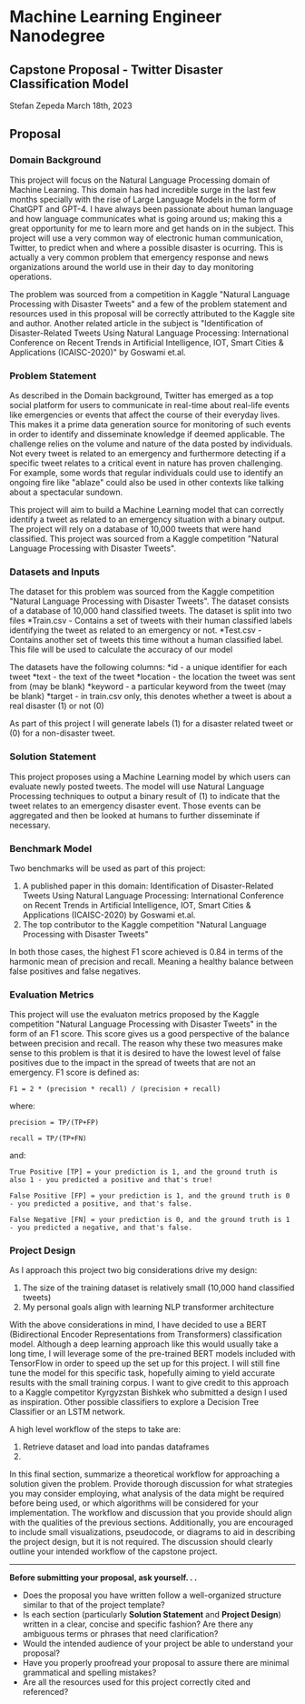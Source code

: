# Machine Learning Engineer Nanodegree
## Capstone Proposal - Twitter Disaster Classification Model
Stefan Zepeda 
March 18th, 2023

## Proposal

### Domain Background

This project will focus on the Natural Language Processing domain of Machine Learning. This domain has had incredible surge in the last few months specially with the rise of Large Language Models in the form of ChatGPT and GPT-4. I have always been passionate about human language and how language communicates what is going around us; making this a great opportunity for me to learn more and get hands on in the subject. This project will use a very common way of electronic human communication, Twitter, to predict when and where a possible disaster is ocurring. This is actually a very common problem that emergency response and news organizations around the world use in their day to day monitoring operations. 

The problem was sourced from a competition in Kaggle "Natural Language Processing with Disaster Tweets" and a few of the problem statement and resources used in this proposal will be correctly attributed to the Kaggle site and author. Another related article in the subject is "Identification of Disaster-Related Tweets Using Natural Language Processing: International Conference on Recent Trends in Artificial Intelligence, IOT, Smart Cities & Applications (ICAISC-2020)" by Goswami et.al.


### Problem Statement

As described in the Domain background, Twitter has emerged as a top social platform for users to communicate in real-time about real-life events like emergencies or events that affect the course of their everyday lives. This makes it a prime data generation source for monitoring of such events in order to identify and disseminate knowledge if deemed applicable. The challenge relies on the volume and nature of the data posted by individuals. Not every tweet is related to an emergency and furthermore detecting if a specific tweet relates to a critical event in nature has proven challenging. For example, some words that regular individuals could use to identify an ongoing fire like "ablaze" could also be used in other contexts like talking about a spectacular sundown. 

This project will aim to build a Machine Learning model that can correctly identify a tweet as related to an emergency situation with a binary output. The project will rely on a database of 10,000 tweets that were hand classified. This project was sourced from a Kaggle competition "Natural Language Processing with Disaster Tweets". 

### Datasets and Inputs

The dataset for this problem was sourced from the Kaggle competition "Natural Language Processing with Disaster Tweets". The dataset consists of a database of 10,000 hand classified tweets. The dataset is split into two files
*Train.csv - Contains a set of tweets with their human classified labels identifying the tweet as related to an emergency or not.
*Test.csv - Contains another set of tweets this time without a human classified label. This file will be used to calculate the accuracy of our model

The datasets have the following columns:
*id - a unique identifier for each tweet
*text - the text of the tweet
*location - the location the tweet was sent from (may be blank)
*keyword - a particular keyword from the tweet (may be blank)
*target - in train.csv only, this denotes whether a tweet is about a real disaster (1) or not (0)

As part of this project I will generate labels (1) for a disaster related tweet or (0) for a non-disaster tweet.

### Solution Statement

This project proposes using a Machine Learning model by which users can evaluate newly posted tweets. The model will use Natural Language Processing techniques to output a binary result of (1) to indicate that the tweet relates to an emergency disaster event. Those events can be aggregated and then be looked at humans to further disseminate if necessary. 

### Benchmark Model

Two benchmarks will be used as part of this project:
1. A published paper in this domain: Identification of Disaster-Related Tweets Using Natural Language Processing: International Conference on Recent Trends in Artificial Intelligence, IOT, Smart Cities & Applications (ICAISC-2020) by Goswami et.al.
2. The top contributor to the Kaggle competition "Natural Language Processing with Disaster Tweets"

In both those cases, the highest F1 score achieved is 0.84 in terms of the harmonic mean of precision and recall. Meaning a healthy balance between false positives and false negatives.

### Evaluation Metrics

This project will use the evaluaton metrics proposed by the Kaggle competition "Natural Language Processing with Disaster Tweets" in the form of an F1 score. This score gives us a good perspective of the balance between precision and recall. The reason why these two measures make sense to this problem is that it is desired to have the lowest level of false positives due to the impact in the spread of tweets that are not an emergency.
F1 score is defined as:

``F1 = 2 * (precision * recall) / (precision + recall)``

where:

``precision = TP/(TP+FP)``

``recall = TP/(TP+FN)``

and:

``True Positive [TP] = your prediction is 1, and the ground truth is also 1 - you predicted a positive and that's true!``

``False Positive [FP] = your prediction is 1, and the ground truth is 0 - you predicted a positive, and that's false.``

``False Negative [FN] = your prediction is 0, and the ground truth is 1 - you predicted a negative, and that's false.``

### Project Design

As I approach this project two big considerations drive my design:

1. The size of the training dataset is relatively small (10,000 hand classified tweets)
2. My personal goals align with learning NLP transformer architecture


With the above considerations in mind, I have decided to use a BERT (Bidirectional Encoder Representations from Transformers) classification model. Although a deep learning approach like this would usually take a long time, I will leverage some of the pre-trained BERT models included with TensorFlow in order to speed up the set up for this project. I will still fine tune the model for this specific task, hopefully aiming to yield accurate results with the small training corpus. I want to give credit to this approach to a Kaggle competitor Kyrgyzstan Bishkek who submitted a design I used as inspiration. Other possible classifiers to explore a Decision Tree Classifier or an LSTM network.

A high level workflow of the steps to take are:

1. Retrieve dataset and load into pandas dataframes
2. 



In this final section, summarize a theoretical workflow for approaching a solution given the problem. Provide thorough discussion for what strategies you may consider employing, what analysis of the data might be required before being used, or which algorithms will be considered for your implementation. The workflow and discussion that you provide should align with the qualities of the previous sections. Additionally, you are encouraged to include small visualizations, pseudocode, or diagrams to aid in describing the project design, but it is not required. The discussion should clearly outline your intended workflow of the capstone project.

-----------

**Before submitting your proposal, ask yourself. . .**

- Does the proposal you have written follow a well-organized structure similar to that of the project template?
- Is each section (particularly **Solution Statement** and **Project Design**) written in a clear, concise and specific fashion? Are there any ambiguous terms or phrases that need clarification?
- Would the intended audience of your project be able to understand your proposal?
- Have you properly proofread your proposal to assure there are minimal grammatical and spelling mistakes?
- Are all the resources used for this project correctly cited and referenced?
